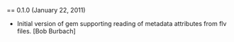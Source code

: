 == 0.1.0 (January 22, 2011)

* Initial version of gem supporting reading of metadata attributes from flv files. [Bob Burbach]